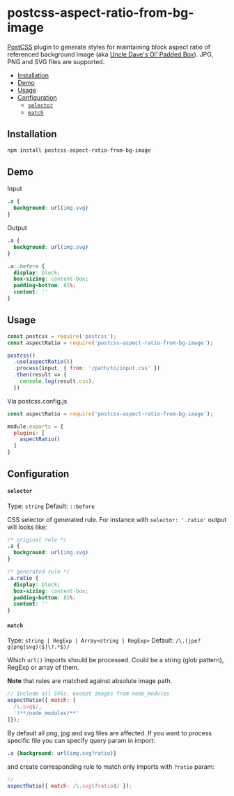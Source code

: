 # postcss-aspect-ratio-from-bg-image 

[PostCSS](https://github.com/postcss/postcss) plugin to generate styles for 
maintaining block aspect ratio of referenced background image (aka [Uncle Dave's Ol' Padded Box](https://daverupert.com/2012/04/uncle-daves-ol-padded-box)).
JPG, PNG and SVG files are supported.

- [Installation](#installation)
- [Demo](#demo)
- [Usage](#usage)
- [Configuration](#configuration)
  - [`selector`](#selector)
  - [`match`](#match)

## Installation

```sh
npm install postcss-aspect-ratio-from-bg-image
```

## Demo

Input
```css
.a {
  background: url(img.svg)
}
```

Output
```css
.a {
  background: url(img.svg)
}

.a::before {
  display: block;
  box-sizing: content-box;
  padding-bottom: 81%;
  content: ''
}
```

## Usage

```js
const postcss = require('postcss');
const aspectRatio = require('postcss-aspect-ratio-from-bg-image');

postcss()
  .use(aspectRatio())
  .process(input, { from: '/path/to/input.css' })
  .then(result => {
    console.log(result.css);
  })
```

Via postcss.config.js

```js
const aspectRatio = require('postcss-aspect-ratio-from-bg-image');

module.exports = {
  plugins: [
    aspectRatio()
  ]
}
```

## Configuration

<a id="selector"></a>
#### `selector`

Type: `string`
Default: `::before`

CSS selector of generated rule. For instance with `selector: '.ratio'` output 
will looks like:

```css
/* original rule */
.a {
  background: url(img.svg)
}

/* generated rule */
.a.ratio {
  display: block;
  box-sizing: content-box;
  padding-bottom: 81%;
  content: ''
}
```

<a id="match"></a>
#### `match`

Type: `string | RegExp | Array<string | RegExp>`
Default: `/\.(jpe?g|png|svg)($|\?.*$)/`

Which `url()` imports should be processed. Could be a string (glob pattern), RegExp 
or array of them. 

**Note** that rules are matched against absolute image path.

```js
// Include all SVGs, except images from node_modules
aspectRatio({ match: [
  /\.svg$/,
  '!**/node_modules/**'
]});
```

By default all png, jpg and svg files are affected. If you want to process specific
file you can specify query param in import:

```css
.a {background: url(img.svg?ratio)}
```

and create corresponding rule to match only imports with `?ratio` param:
```js
// 
aspectRatio({ match: /\.svg\?ratio$/ });
```
